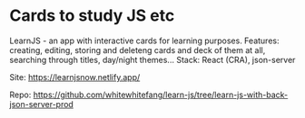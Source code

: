 # Cards to study JS etc
LearnJS - an app with interactive cards for learning purposes. Features: creating, editing, storing and deleteng cards and deck of them at all, searching through titles, day/night themes... Stack: React (CRA), json-server

Site:
https://learnjsnow.netlify.app/

Repo:
https://github.com/whitewhitefang/learn-js/tree/learn-js-with-back-json-server-prod
